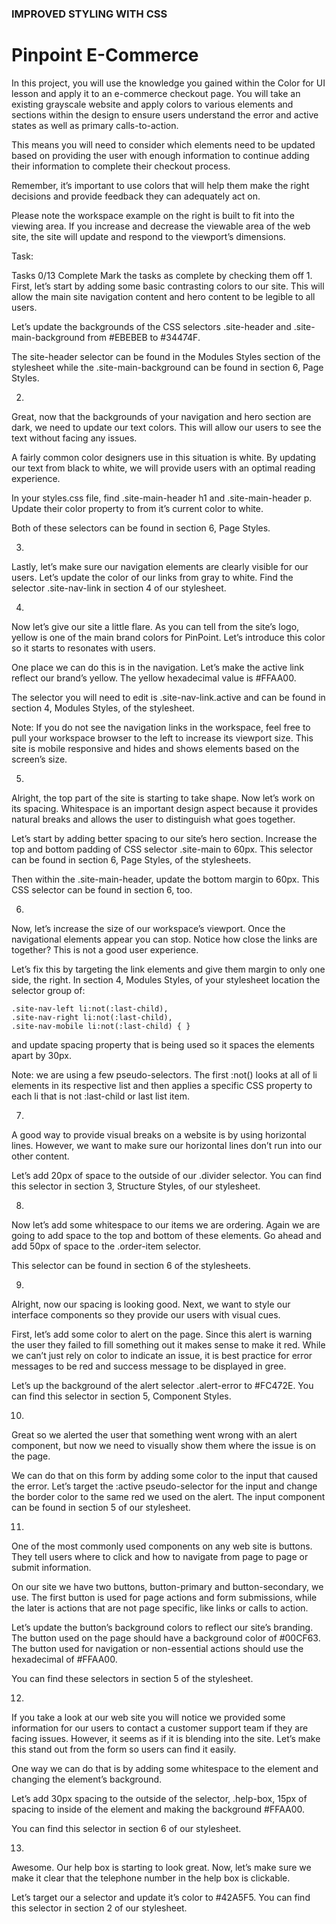 ### IMPROVED STYLING WITH CSS
# Pinpoint E-Commerce
In this project, you will use the knowledge you gained within the Color for UI lesson and apply it to an e-commerce checkout page. You will take an existing grayscale website and apply colors to various elements and sections within the design to ensure users understand the error and active states as well as primary calls-to-action.

This means you will need to consider which elements need to be updated based on providing the user with enough information to continue adding their information to complete their checkout process.

Remember, it’s important to use colors that will help them make the right decisions and provide feedback they can adequately act on.

Please note the workspace example on the right is built to fit into the viewing area. If you increase and decrease the viewable area of the web site, the site will update and respond to the viewport’s dimensions.

Task:

Tasks
0/13 Complete
Mark the tasks as complete by checking them off
1.
First, let’s start by adding some basic contrasting colors to our site. This will allow the main site navigation content and hero content to be legible to all users.

Let’s update the backgrounds of the CSS selectors .site-header and .site-main-background from #EBEBEB to #34474F.

The site-header selector can be found in the Modules Styles section of the stylesheet while the .site-main-background can be found in section 6, Page Styles.


2.
Great, now that the backgrounds of your navigation and hero section are dark, we need to update our text colors. This will allow our users to see the text without facing any issues.

A fairly common color designers use in this situation is white. By updating our text from black to white, we will provide users with an optimal reading experience.

In your styles.css file, find .site-main-header h1 and .site-main-header p. Update their color property to from it’s current color to white.

Both of these selectors can be found in section 6, Page Styles.


3.
Lastly, let’s make sure our navigation elements are clearly visible for our users. Let’s update the color of our links from gray to white. Find the selector .site-nav-link in section 4 of our stylesheet.


4.
Now let’s give our site a little flare. As you can tell from the site’s logo, yellow is one of the main brand colors for PinPoint. Let’s introduce this color so it starts to resonates with users.

One place we can do this is in the navigation. Let’s make the active link reflect our brand’s yellow. The yellow hexadecimal value is #FFAA00.

The selector you will need to edit is .site-nav-link.active and can be found in section 4, Modules Styles, of the stylesheet.

Note: If you do not see the navigation links in the workspace, feel free to pull your workspace browser to the left to increase its viewport size. This site is mobile responsive and hides and shows elements based on the screen’s size.


5.
Alright, the top part of the site is starting to take shape. Now let’s work on its spacing. Whitespace is an important design aspect because it provides natural breaks and allows the user to distinguish what goes together.

Let’s start by adding better spacing to our site’s hero section. Increase the top and bottom padding of CSS selector .site-main to 60px. This selector can be found in section 6, Page Styles, of the stylesheets.

Then within the .site-main-header, update the bottom margin to 60px. This CSS selector can be found in section 6, too.


6.
Now, let’s increase the size of our workspace’s viewport. Once the navigational elements appear you can stop. Notice how close the links are together? This is not a good user experience.

Let’s fix this by targeting the link elements and give them margin to only one side, the right. In section 4, Modules Styles, of your stylesheet location the selector group of:

```
.site-nav-left li:not(:last-child),
.site-nav-right li:not(:last-child),
.site-nav-mobile li:not(:last-child) { }
```
and update spacing property that is being used so it spaces the elements apart by 30px.

Note: we are using a few pseudo-selectors. The first :not() looks at all of li elements in its respective list and then applies a specific CSS property to each li that is not :last-child or last list item.


7.
A good way to provide visual breaks on a website is by using horizontal lines. However, we want to make sure our horizontal lines don’t run into our other content.

Let’s add 20px of space to the outside of our .divider selector. You can find this selector in section 3, Structure Styles, of our stylesheet.


8.
Now let’s add some whitespace to our items we are ordering. Again we are going to add space to the top and bottom of these elements. Go ahead and add 50px of space to the .order-item selector.

This selector can be found in section 6 of the stylesheets.


9.
Alright, now our spacing is looking good. Next, we want to style our interface components so they provide our users with visual cues.

First, let’s add some color to alert on the page. Since this alert is warning the user they failed to fill something out it makes sense to make it red. While we can’t just rely on color to indicate an issue, it is best practice for error messages to be red and success message to be displayed in gree.

Let’s up the background of the alert selector .alert-error to #FC472E. You can find this selector in section 5, Component Styles.


10.
Great so we alerted the user that something went wrong with an alert component, but now we need to visually show them where the issue is on the page.

We can do that on this form by adding some color to the input that caused the error. Let’s target the :active pseudo-selector for the input and change the border color to the same red we used on the alert. The input component can be found in section 5 of our stylesheet.


11.
One of the most commonly used components on any web site is buttons. They tell users where to click and how to navigate from page to page or submit information.

On our site we have two buttons, button-primary and button-secondary, we use. The first button is used for page actions and form submissions, while the later is actions that are not page specific, like links or calls to action.

Let’s update the button’s background colors to reflect our site’s branding. The button used on the page should have a background color of #00CF63. The button used for navigation or non-essential actions should use the hexadecimal of #FFAA00.

You can find these selectors in section 5 of the stylesheet.


12.
If you take a look at our web site you will notice we provided some information for our users to contact a customer support team if they are facing issues. However, it seems as if it is blending into the site. Let’s make this stand out from the form so users can find it easily.

One way we can do that is by adding some whitespace to the element and changing the element’s background.

Let’s add 30px spacing to the outside of the selector, .help-box, 15px of spacing to inside of the element and making the background #FFAA00.

You can find this selector in section 6 of our stylesheet.


13.
Awesome. Our help box is starting to look great. Now, let’s make sure we make it clear that the telephone number in the help box is clickable.

Let’s target our a selector and update it’s color to #42A5F5. You can find this selector in section 2 of our stylesheet.